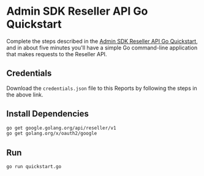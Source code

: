 # Admin SDK Reseller API Go Quickstart

Complete the steps described in the [Admin SDK Reseller API Go Quickstart](https://developers.google.com/admin-sdk/reseller/v1/quickstart/go), and in about five minutes you'll have a simple Go command-line application that makes requests to the Reseller API.

## Credentials

Download the `credentials.json` file to this Reports by following the steps in the above link.

## Install Dependencies

```bash
go get google.golang.org/api/reseller/v1
go get golang.org/x/oauth2/google
```

## Run

`go run quickstart.go`
